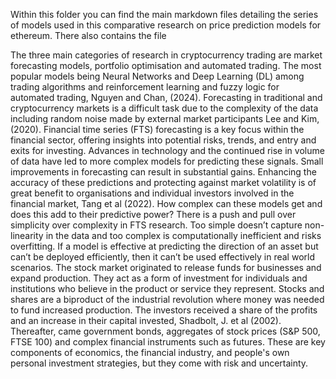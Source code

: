 Within this folder you can find the main markdown files detailing the series of models used in this comparative research on price prediction models for ethereum. There also contains the  file 

The three main categories of research in cryptocurrency trading are market forecasting models, portfolio optimisation and automated trading. The most popular models being Neural Networks and Deep Learning (DL) among trading algorithms and reinforcement learning and fuzzy logic for automated trading, Nguyen and Chan, (2024). Forecasting in traditional and cryptocurrency markets is a difficult task due to the complexity of the data including random noise made by external market participants Lee and Kim, (2020). Financial time series (FTS) forecasting is a key focus within the financial sector, offering insights into potential risks, trends, and entry and exits for investing. Advances in technology and the continued rise in volume of data have led to more complex models for predicting these signals. Small improvements in forecasting can result in substantial gains. Enhancing the accuracy of these predictions and protecting against market volatility is of great benefit to organisations and individual investors involved in the financial market, Tang et al (2022). How complex can these models get and does this add to their predictive power? There is a push and pull over simplicity over complexity in FTS research. Too simple doesn’t capture non-linearity in the data and too complex is computationally inefficient and risks overfitting. If a model is effective at predicting the direction of an asset but can’t be deployed efficiently, then it can’t be used effectively in real world scenarios. The stock market originated to release funds for businesses and expand production. They act as a form of investment for individuals and institutions who believe in the product or service they represent. Stocks and shares are a biproduct of the industrial revolution where money was needed to fund increased production. The investors received a share of the profits and an increase in their capital invested, Shadbolt, J. et al (2002). Thereafter, came government bonds, aggregates of stock prices (S&P 500, FTSE 100) and complex financial instruments such as futures. These are key components of economics, the financial industry, and people's own personal investment strategies, but they come with risk and uncertainty.
